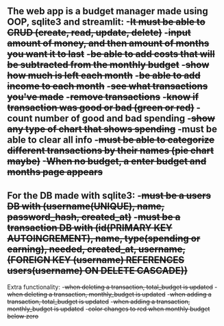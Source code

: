 The web app is a budget manager made using OOP, sqlite3 and streamlit:
-~~It must be able to CRUD (create, read, update, delete)~~
-~~input amount of money, and then amount of months you want it to last~~
-~~be able to add costs that will be subtracted from the monthly budget~~
-~~show how much is left each month~~
-~~be able to add income to each month~~
-~~see what transactions you've made~~
-~~remove transactions~~
-~~know if transaction was good or bad (green or red)~~
        -count number of good and bad spending
-~~show any type of chart that shows spending~~
        -must be able to clear all info
-~~must be able to categorize different transactions by their names (pie chart maybe)~~
-~~When no budget, a enter budget and months page appears~~
-----------------------------------------------------------
For the DB made with sqlite3:
-~~must be a users DB with (username(UNIQUE), name, password_hash, created_at)~~
-~~must be a transaction DB with (id(PRIMARY KEY AUTOINCREMENT), name, type(spending or earning), needed, created_at, username,~~
                                ~~(FOREIGN KEY (username) REFERENCES users(username) ON DELETE CASCADE))~~
-----------------------------------------------------------
Extra functionality:
-~~when deleting a transaction, total_budget is updated~~
-~~when deleting a transaction, monthly_budget is updated~~
-~~when adding a transaction, total_budget is updated~~
-~~when adding a transaction, monthly_budget is updated~~
-~~color changes to red when monthly budget below zero~~

